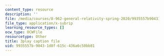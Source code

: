 ```yaml
---
content_type: resource
description: ''
file: /media/courses/8-962-general-relativity-spring-2020/9935557b90431d8f615c436a6c50bb81_PVYTNKZDHBo.srt
file_type: application/x-subrip
learning_resource_types: []
ocw_type: OCWFile
resourcetype: Other
title: 3play caption file
uid: 9935557b-9043-1d8f-615c-436a6c50bb81
---
```

